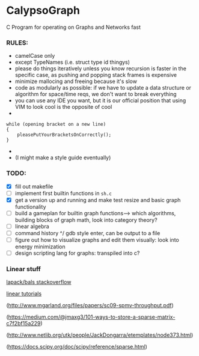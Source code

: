 # CalypsoGraph

C Program for operating on Graphs and Networks fast

### RULES:
- camelCase only 
- except TypeNames (i.e. struct type id thingys)
- please do things iteratively unless you know recursion is faster in the specific case, as pushing and popping stack frames is expensive
- minimize mallocing and freeing because it's slow
- code as modularly as possible: if we have to update a data structure or algorithm for space/time reqs, we don't want to break everything
- you can use any IDE you want, but it is our official position that using VIM to look cool is the opposite of cool
- 
```
while (opening bracket on a new line)
{
    pleasePutYourBracketsOnCorrectly();      
}
```
- 
- (I might make a style guide eventually)

### TODO:
- [x] fill out makefile
- [ ] implement first builtin functions in `sh.c`
- [x] get a version up and running and make test resize and basic graph functionality
- [ ] build a gameplan for builtin graph functions--> which algorithms, building blocks of graph math, look into category theory?
- [ ] linear algebra
- [ ] command history ^/ gdb style enter, can be output to a file
- [ ] figure out how to visualize graphs and edit them visually: look into energy minimization
- [ ] design scripting lang for graphs: transpiled into c?

### Linear stuff
[lapack/bals stackoverflow](https://stackoverflow.com/questions/17858104/what-is-the-relation-between-blas-lapack-and-atlas)

[linear tutorials](https://github.com/Foadsf/Cmathtuts)

(http://www.mgarland.org/files/papers/sc09-spmv-throughput.pdf)

(https://medium.com/@jmaxg3/101-ways-to-store-a-sparse-matrix-c7f2bf15a229)

(http://www.netlib.org/utk/people/JackDongarra/etemplates/node373.html)

(https://docs.scipy.org/doc/scipy/reference/sparse.html)
